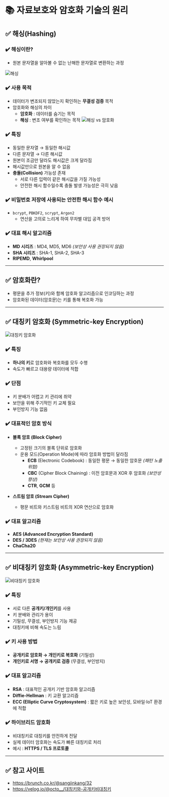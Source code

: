 # 📚 자료보호와 암호화 기술의 원리

## ✅ 해싱(Hashing)

### ✔️ 해싱이란?

- 원본 문자열을 알아볼 수 없는 난해한 문자열로 변환하는 과정

![해싱](http://t1.daumcdn.net/brunch/service/user/JqQ/image/j8JjVY40SDOhbixF1lQTsypQWYU.png)

### ✔️ 사용 목적

- 데이터가 변조되지 않았는지 확인하는 **무결성 검증** 목적
- 암호화와 해싱의 차이
  - **암호화** : 데이터를 숨기는 목적
  - **해싱** : 변조 여부를 확인하는 목적
    ![해싱 vs 암호화](http://t1.daumcdn.net/brunch/service/user/JqQ/image/8gKd86CpPDcMrVKPnjXLJaXenb4)

### ✔️ 특징

- 동일한 문자열 → 동일한 해시값
- 다른 문자열 → 다른 해시값
- 원본이 조금만 달라도 해시값은 크게 달라짐
- 해시값만으로 원본을 알 수 없음
- **충돌(Collision)** 가능성 존재
  - 서로 다른 입력이 같은 해시값을 가질 가능성
  - 안전한 해시 함수일수록 충돌 발생 가능성은 극히 낮음

### ✔️ 비밀번호 저장에 사용되는 안전한 해시 함수 예시

- `bcrypt`, `PBKDF2`, `scrypt`, `Argon2`
  - 연산을 고의로 느리게 하여 무차별 대입 공격 방어

### ✔️ 대표 해시 알고리즘

- **MD 시리즈** : MD4, MD5, MD6 _(보안상 사용 권장되지 않음)_
- **SHA 시리즈** : SHA-1, SHA-2, SHA-3
- **RIPEMD**, **Whirlpool**

---

## ✅ 암호화란?

- 평문을 추가 정보(키)와 함께 암호화 알고리즘으로 인코딩하는 과정
- 암호화된 데이터(암호문)는 키를 통해 복호화 가능

---

## ✅ 대칭키 암호화 (Symmetric-key Encryption)

![대칭키 암호화](https://velog.velcdn.com/images/octo__/post/09810353-a7c0-4d9a-b02a-2986d568b872/image.png)

### ✔️ 특징

- **하나의 키**로 암호화와 복호화를 모두 수행
- 속도가 빠르고 대용량 데이터에 적합

### ✔️ 단점

- 키 분배가 어렵고 키 관리에 취약
- 보안을 위해 주기적인 키 교체 필요
- 부인방지 기능 없음

### ✔️ 대표적인 암호 방식

- **블록 암호 (Block Cipher)**

  - 고정된 크기의 블록 단위로 암호화
  - 운용 모드(Operation Mode)에 따라 암호화 방법이 달라짐
    - **ECB** (Electronic Codebook) : 동일한 평문 → 동일한 암호문 _(패턴 노출 위험)_
    - **CBC** (Cipher Block Chaining) : 이전 암호문과 XOR 후 암호화 _(보안성 향상)_
    - **CTR**, **GCM** 등

- **스트림 암호 (Stream Cipher)**
  - 평문 비트와 키스트림 비트의 XOR 연산으로 암호화

### ✔️ 대표 알고리즘

- **AES (Advanced Encryption Standard)**
- **DES / 3DES** _(현재는 보안상 사용 권장되지 않음)_
- **ChaCha20**

---

## ✅ 비대칭키 암호화 (Asymmetric-key Encryption)

![비대칭키 암호화](https://velog.velcdn.com/images/octo__/post/f564a411-c5b8-461d-9427-6f16acc3bec9/image.png)

### ✔️ 특징

- 서로 다른 **공개키/개인키**를 사용
- 키 분배와 관리가 용이
- 기밀성, 무결성, 부인방지 기능 제공
- 대칭키에 비해 속도는 느림

### ✔️ 키 사용 방법

- **공개키로 암호화 → 개인키로 복호화** (기밀성)
- **개인키로 서명 → 공개키로 검증** (무결성, 부인방지)

### ✔️ 대표 알고리즘

- **RSA** : 대표적인 공개키 기반 암호화 알고리즘
- **Diffie-Hellman** : 키 교환 알고리즘
- **ECC (Elliptic Curve Cryptosystem)** : 짧은 키로 높은 보안성, 모바일·IoT 환경에 적합

### ✔️ 하이브리드 암호화

- 비대칭키로 대칭키를 안전하게 전달
- 실제 데이터 암호화는 속도가 빠른 대칭키로 처리
- 예시 : **HTTPS / TLS 프로토콜**

---

## ✅ 참고 사이트

- https://brunch.co.kr/@sangjinkang/32
- https://velog.io/@octo__/대칭키와-공개키비대칭키
